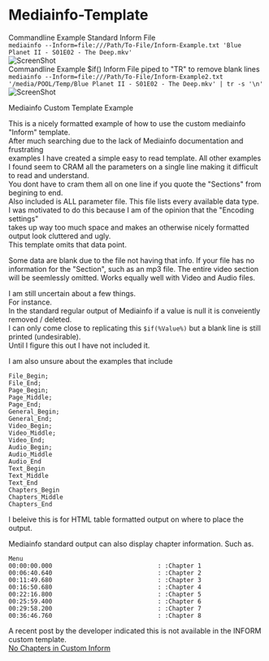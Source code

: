 # Mediainfo-Template
Commandline Example Standard Inform File  
```mediainfo --Inform=file:///Path/To-File/Inform-Example.txt 'Blue Planet II - S01E02 - The Deep.mkv'```  
![ScreenShot](https://raw.githubusercontent.com/optio50/Mediainfo-Template/main/MediaInfo-Custom-Template.png?raw=true|alt=octocat)  
Commandline Example $if() Inform File piped to "TR" to remove blank lines  
```mediainfo --Inform=file:///Path/To-File/Inform-Example2.txt '/media/POOL/Temp/Blue Planet II - S01E02 - The Deep.mkv' | tr -s '\n'```  
![ScreenShot](https://raw.githubusercontent.com/optio50/Mediainfo-Template/main/MediaInfo-Custom-Template2.png?raw=true|alt=octocat)

Mediainfo Custom Template Example

This is a nicely formatted example of how to use the custom mediainfo "Inform" template.  
After much searching due to the lack of Mediainfo documentation and frustrating  
examples I have created a simple easy to read template.
All other examples I found seem to CRAM all the parameters on a single line making it difficult to read and understand.  
You dont have to cram them all on one line if you quote the "Sections" from begining to end.  
Also included is ALL parameter file. This file lists every available data type.  
I was motivated to do this because I am of the opinion that the "Encoding settings"  
takes up way too much space and makes an otherwise nicely formatted output look cluttered and ugly.    
This template omits that data point.

 

Some data are blank due to the file not having that info.
If your file has no information for the "Section", such as an mp3 file. The entire video section will be seemlessly omitted.
Works equally well with Video and Audio files.

I am still uncertain about a few things.  
For instance.  
In the standard regular output of Mediainfo if a value is null it is conveiently removed / deleted.  
I can only come close to replicating this ```$if(%Value%)``` but a blank line is still printed (undesirable).  
Until I figure this out I have not included it.  

I am also unsure about the examples that include  
```
File_Begin;
File_End;
Page_Begin;
Page_Middle;
Page_End;
General_Begin;
General_End;
Video_Begin;
Video_Middle;
Video_End;
Audio_Begin;
Audio_Middle
Audio_End
Text_Begin
Text_Middle
Text_End
Chapters_Begin
Chapters_Middle
Chapters_End
```
I beleive this is for HTML table formatted output on where to place the output.

Mediainfo standard output can also display chapter information.
Such as.
```
Menu
00:00:00.000                             : :Chapter 1
00:06:40.640                             : :Chapter 2
00:11:49.680                             : :Chapter 3
00:16:50.680                             : :Chapter 4
00:22:16.800                             : :Chapter 5
00:25:59.400                             : :Chapter 6
00:29:58.200                             : :Chapter 7
00:36:46.760                             : :Chapter 8
```
A recent post by the developer indicated this is not available in the INFORM custom template.  
[No Chapters in Custom Inform](https://sourceforge.net/p/mediainfo/discussion/297610/thread/9182ad3d06/)
